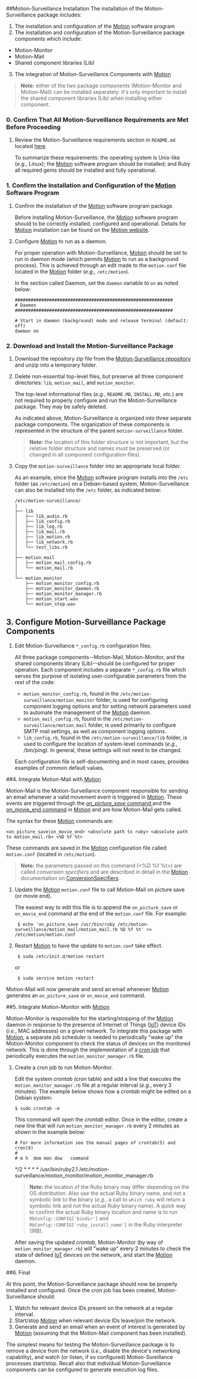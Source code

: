 ##Motion-Surveillance Installation
The installation of the Motion-Surveillance package includes:

 1. The installation and configuration of the [Motion](http://www.lavrsen.dk/foswiki/bin/view/Motion/WebHome "Motion") software program
 2. The installation and configuration of the Motion-Surveillance package components which include:
 
   - Motion-Monitor
   - Motion-Mail
   - Shared component libraries (Lib)

 3. The integration of Motion-Surveillance Components with [Motion](http://www.lavrsen.dk/foswiki/bin/view/Motion/WebHome "Motion")

> **Note:** either of the two package components (Motion-Monitor and Motion-Mail) can be installed separately: it's only important to install the shared component libraries (Lib) when installing either component.

### 0. Confirm That All Motion-Surveillance Requirements are Met Before Proceeding

 1. Review the Motion-Surveillance requirements section in `README.md` located [here](https://github.com/richbl/motion-surveillance#motion-surveillance-requirements "Requirements").
 
	To summarize these requirements: the operating system is Unix-like (*e.g.*, Linux); the [Motion](http://www.lavrsen.dk/foswiki/bin/view/Motion/WebHome "Motion") software program should be installed; and Ruby all required gems should be installed and fully operational.

### 1. Confirm the Installation and Configuration of the [Motion](http://www.lavrsen.dk/foswiki/bin/view/Motion/WebHome "Motion") Software Program

 1. Confirm the installation of the [Motion](http://www.lavrsen.dk/foswiki/bin/view/Motion/WebHome "Motion") software program package.

	Before installing Motion-Surveillance, the [Motion](http://www.lavrsen.dk/foswiki/bin/view/Motion/WebHome "Motion") software program should to be correctly installed, configured and operational.  Details for [Motion](http://www.lavrsen.dk/foswiki/bin/view/Motion/WebHome "Motion") installation can be found on the [Motion website](http://www.lavrsen.dk/foswiki/bin/view/Motion/WebHome "Motion").
 
 2. Configure [Motion](http://www.lavrsen.dk/foswiki/bin/view/Motion/WebHome "Motion") to run as a daemon.

	For proper operation with Motion-Surveillance, [Motion](http://www.lavrsen.dk/foswiki/bin/view/Motion/WebHome "Motion") should be set to run in daemon mode (which permits [Motion](http://www.lavrsen.dk/foswiki/bin/view/Motion/WebHome "Motion") to run as a background process). This is achieved through an edit made to the `motion.conf` file located in the [Motion](http://www.lavrsen.dk/foswiki/bin/view/Motion/WebHome "Motion") folder (*e.g.,* `/etc/motion`).

	In the section called Daemon, set the `daemon` variable to `on` as noted below:

	    ############################################################
	    # Daemon
	    ############################################################
	    
	    # Start in daemon (background) mode and release terminal (default: off)
	    daemon on

### 2. Download and Install the Motion-Surveillance Package

 1. Download the repository zip file from the [Motion-Surveillance repository](https://github.com/richbl/motion-surveillance "Motion-Surveillance") and unzip into a temporary folder.

 3. Delete non-essential top-level files, but preserve all three component directories: `lib`, `motion_mail`, and `motion_monitor`.

	The top-level informational files (*e.g.*, `README.MD`, `INSTALL.MD`, *etc.*) are not required to properly configure and run the Motion-Surveillance package. They may be safely deleted.

	As indicated above, Motion-Surveillance is organized into three separate package components. The organization of these components is represented in the structure of the parent `motion-surveillance` folder. 

	> 	**Note:** the location of this folder structure is not important, but the relative folder structure and names must be preserved (or changed in all component configuration files).

 2. Copy the `motion-surveillance` folder into an appropriate local folder.

	As an example, since the [Motion](http://www.lavrsen.dk/foswiki/bin/view/Motion/WebHome "Motion") software program installs into the `/etc` folder (as `/etc/motion`) on a Debian-based system, Motion-Surveillance can also be installed into the `/etc` folder, as indicated below:

	```
	/etc/motion-surveillance/
	|
	├── lib
	│   ├── lib_audio.rb
	│   ├── lib_config.rb
	│   ├── lib_log.rb
	│   ├── lib_mail.rb
	│   ├── lib_motion.rb
	│   ├── lib_network.rb
	│   └── test_libs.rb
	|
	├── motion_mail
	│   ├── motion_mail_config.rb
	│   └── motion_mail.rb
	|
	└── motion_monitor
	    ├── motion_monitor_config.rb
	    ├── motion_monitor_daemon.rb
	    ├── motion_monitor_manager.rb
	    ├── motion_start.wav
	    └── motion_stop.wav
	```
			    
## 3. Configure Motion-Surveillance Package Components

1. Edit Motion-Surveillance `*_config.rb` configuration files.

	All three package components--Motion-Mail, Motion-Monitor, and the shared components library (Lib)--should be configured for proper operation. Each component includes a separate `*_config.rb` file which serves the purpose of isolating user-configurable parameters from the rest of the code:
	
	- 	`motion_monitor_config.rb`, found in the `/etc/motion-surveillance/motion_monitor` folder, is used for configuring component logging options and for setting network parameters used to automate the management of the [Motion](http://www.lavrsen.dk/foswiki/bin/view/Motion/WebHome "Motion") daemon.
	- `motion_mail_config.rb`, found in the `/etc/motion-surveillance/motion_mail` folder, is used primarily to configure SMTP mail settings, as well as component logging options.
	- `lib_config.rb`, found in the `/etc/motion-surveillance/lib` folder, is used to configure the location of system-level commands (*e.g.*, /bin/ping). In general, these settings will not need to be changed.

	Each configuration file is self-documenting and in most cases, provides examples of common default values.

##4. Integrate Motion-Mail with [Motion](http://www.lavrsen.dk/foswiki/bin/view/Motion/WebHome "Motion")

Motion-Mail is the Motion-Surveillance component responsible for sending an email whenever a valid movement event is triggered in [Motion](http://www.lavrsen.dk/foswiki/bin/view/Motion/WebHome "Motion"). These events are triggered through the [*on_picture_save* command ](http://www.lavrsen.dk/foswiki/bin/view/Motion/ConfigOptionOnPictureSave "on_picture_save command") and the [on_movie_end command](http://www.lavrsen.dk/foswiki/bin/view/Motion/ConfigOptionOnMovieEnd "on_movie_end command") in [Motion](http://www.lavrsen.dk/foswiki/bin/view/Motion/WebHome "Motion") and are how Motion-Mail gets called. 

The syntax for these [Motion](http://www.lavrsen.dk/foswiki/bin/view/Motion/WebHome "Motion") commands are:
  
	<on_picture_save|on_movie_end> <absolute path to ruby> <absolute path to motion_mail.rb> <%D %f %t>

These commands are saved in the [Motion](http://www.lavrsen.dk/foswiki/bin/view/Motion/WebHome "Motion") configuration file called `motion.conf` (located in `/etc/motion`).

> **Note:** the parameters passed on this command (<%D %f %t>) are called *conversion specifiers* and are described in detail in the [Motion](http://www.lavrsen.dk/foswiki/bin/view/Motion/WebHome "Motion") documentation on [ConversionSpecifiers](http://www.lavrsen.dk/foswiki/bin/view/Motion/ConversionSpecifiers "ConversionSpecifiers").

1. Update the [Motion](http://www.lavrsen.dk/foswiki/bin/view/Motion/WebHome "Motion") `motion.conf` file to call Motion-Mail on picture save (or movie end).

	The easiest way to edit this file is to append the `on_picture_save` or `on_movie_end` command at the end of the `motion.conf` file. For example:

		$ echo 'on_picture_save /usr/bin/ruby /etc/motion-surveillance/motion_mail/motion_mail.rb %D %f %t' >> /etc/motion/motion.conf

2. Restart [Motion](http://www.lavrsen.dk/foswiki/bin/view/Motion/WebHome "Motion") to have the update to `motion.conf` take effect. 

		$ sudo /etc/init.d/motion restart
		
	or

		$ sudo service motion restart
		
Motion-Mail will now generate and send an email whenever [Motion](http://www.lavrsen.dk/foswiki/bin/view/Motion/WebHome "Motion") generates an `on_picture_save` or `on_movie_end` command.

##5. Integrate Motion-Monitor with [Motion](http://www.lavrsen.dk/foswiki/bin/view/Motion/WebHome "Motion")

Motion-Monitor is responsible for the starting/stopping of the [Motion](http://www.lavrsen.dk/foswiki/bin/view/Motion/WebHome "Motion") daemon in response to the presence of Internet of Things ([IoT](http://en.wikipedia.org/wiki/Internet_of_Things "Internet of Things")) device IDs (*i.e.*, MAC addresses) on a given network. To integrate this package with [Motion](http://www.lavrsen.dk/foswiki/bin/view/Motion/WebHome "Motion"), a separate job scheduler is needed to periodically "wake up" the Motion-Monitor component to check the status of devices on the monitored network. This is done through the implementation of a [cron job](http://en.wikipedia.org/wiki/Cron "Cron") that periodically executes the `motion_monitor_manager.rb` file.

 1. Create a cron job to run Motion-Monitor.

	Edit the system *crontab* (cron table) and add a line that executes the `motion_monitor_manager.rb` file at a regular interval (*e.g.*, every 3 minutes). The example below shows how a *crontab* might be edited on a Debian system:

		$ sudo crontab -e

	This command will open the *crontab* editor. Once in the editor, create a new line that will run `motion_monitor_manager.rb` every 2 minutes as shown in the example below:

		# For more information see the manual pages of crontab(5) and cron(8)
		#
		# m h  dom mon dow   command
	\*/2 * * * * /usr/bin/ruby2.1 /etc/motion-surveillance/motion_monitor/motion_monitor_manager.rb

	> 	**Note:** the location of the Ruby binary may differ depending on the OS distribution. Also use the actual Ruby binary name, and not a symbolic link to the binary (*e.g.*, a call to `which ruby` will return a symbolic link and not the actual Ruby binary name). A quick way to confirm the actual Ruby binary location and name is to run `RbConfig::CONFIG['bindir']` and `RbConfig::CONFIG['ruby_install_name']` in the Ruby interpreter (IRB).

	After saving the updated *crontab*, Motion-Monitor (by way of `motion_monitor_manager.rb`) will "wake up" every 2 minutes to check the state of defined [IoT](http://en.wikipedia.org/wiki/Internet_of_Things "Internet of Things") devices on the network, and start the [Motion](http://www.lavrsen.dk/foswiki/bin/view/Motion/WebHome "Motion") daemon.
	
##6. Final

At this point, the Motion-Surveillance package should now be properly installed and configured. Once the cron job has been created, Motion-Surveillance should:
 1. Watch for relevant device IDs present on the network at a regular interval.
 2. Start/stop [Motion](http://www.lavrsen.dk/foswiki/bin/view/Motion/WebHome "Motion") when relevant device IDs leave/join the network.
 3. Generate and send an email when an event of interest is generated by [Motion](http://www.lavrsen.dk/foswiki/bin/view/Motion/WebHome "Motion") (assuming that the Motion-Mail component has been installed).

The simplest means for testing the Motion-Surveillance package is to remove a device from the network (*i.e.*, disable the device's networking capability), and watch (or listen, if so configured) Motion-Sureillance processes start/stop. Recall also that individual Motion-Surveillance components can be configured to generate execution log files.
